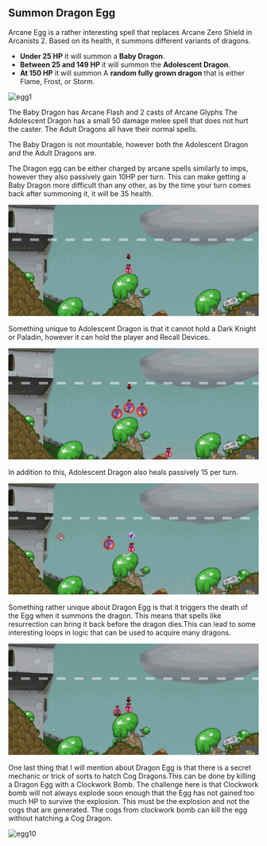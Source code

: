 ## Summon Dragon Egg 

Arcane Egg is a rather interesting spell that replaces Arcane Zero Shield in Arcanists 2. Based on its health, it summons different variants of dragons.
- **Under 25 HP** it will summon a **Baby Dragon**.
- **Between 25 and 149 HP** it will summon the **Adolescent Dragon**.
- **At 150 HP** it will summon A **random fully grown dragon** that is either Flame, Frost, or Storm.

![egg1](https://raw.githubusercontent.com/1IlIl/wikidata/main/arcane/gifs/egg1.gif)

The Baby Dragon has Arcane Flash and 2 casts of Arcane Glyphs
The Adolescent Dragon has a small 50 damage melee spell that does not hurt the caster.
The Adult Dragons all have their normal spells.

The Baby Dragon is not mountable, however both the Adolescent Dragon and the Adult Dragons are.

The Dragon egg can be either charged by arcane spells similarly to imps, however they also passively gain 10HP per turn. This can make getting a Baby Dragon more difficult than any other, as by the time your turn comes back after summoning it, it will be 35 health.

![egg2](https://raw.githubusercontent.com/1IlIl/wikidata/main/arcane/gifs/egg2.gif)

Something unique to Adolescent Dragon is that it cannot hold a Dark Knight or Paladin, however it can hold the player and Recall Devices.

![egg3](https://raw.githubusercontent.com/1IlIl/wikidata/main/arcane/gifs/egg3.gif)

In addition to this, Adolescent Dragon also heals passively 15 per turn.

![egg8](https://raw.githubusercontent.com/1IlIl/wikidata/main/arcane/gifs/egg8.gif)

Something rather unique about Dragon Egg is that it triggers the death of the Egg when it summons the dragon. This means that spells like resurrection can bring it back before the dragon dies.This can lead to some interesting loops in logic that can be used to acquire many dragons.

![egg9](https://raw.githubusercontent.com/1IlIl/wikidata/main/arcane/gifs/egg9.gif)

One last thing that I will mention about Dragon Egg is that there is a secret mechanic or trick of sorts to hatch Cog Dragons.This can be done by killing a Dragon Egg with a Clockwork Bomb. The challenge here is that Clockwork bomb will not always explode soon enough that the Egg has not gained too much HP to survive the explosion. This must be the explosion and not the cogs that are generated. The cogs from clockwork bomb can kill the egg without hatching a Cog Dragon.

![egg10](https://raw.githubusercontent.com/1IlIl/wikidata/main/arcane/gifs/egg10.gif)
<br />
